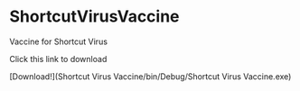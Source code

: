 # ShortcutVirusVaccine
Vaccine for Shortcut Virus

Click this link to download

[Download!](Shortcut Virus Vaccine/bin/Debug/Shortcut Virus Vaccine.exe)
